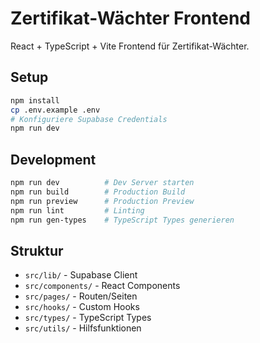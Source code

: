 # Zertifikat-Wächter Frontend

React + TypeScript + Vite Frontend für Zertifikat-Wächter.

## Setup

```bash
npm install
cp .env.example .env
# Konfiguriere Supabase Credentials
npm run dev
```

## Development

```bash
npm run dev          # Dev Server starten
npm run build        # Production Build
npm run preview      # Production Preview
npm run lint         # Linting
npm run gen-types    # TypeScript Types generieren
```

## Struktur

- `src/lib/` - Supabase Client
- `src/components/` - React Components
- `src/pages/` - Routen/Seiten
- `src/hooks/` - Custom Hooks
- `src/types/` - TypeScript Types
- `src/utils/` - Hilfsfunktionen


